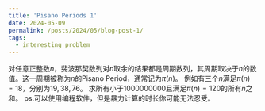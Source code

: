 ```yaml
---
title: 'Pisano Periods 1'
date: 2024-05-09
permalink: /posts/2024/05/blog-post-1/
tags:
  - interesting problem
---
```


对任意正整数$n$，斐波那契数列对$n$取余的结果都是周期数列，其周期取决于$n$的数值。这一周期被称为$n$的Pisano Period，通常记为$\pi(n)$。
例如有三个$n$满足$\pi(n)=18$，分别为$19,38,76$。
求所有小于1000000000且满足$\pi(n)=120$的所有$n$之和。
ps.可以使用编程软件，但是暴力计算的时长你可能无法忍受。
